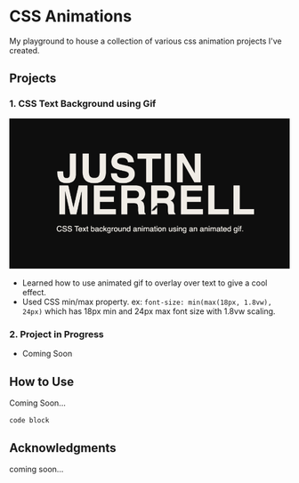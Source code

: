 # CSS Animations

My playground to house a collection of various css animation projects I've created.

## Projects

### 1. CSS Text Background using Gif

![Image Alt Text](https://github.com/nesalot/css-animations/blob/main/text-bg-gif/jmerrell_text-bg-gif.gif)

* Learned how to use animated gif to overlay over text to give a cool effect.
* Used CSS min/max property. ex: `font-size: min(max(18px, 1.8vw), 24px)` which has 18px min and 24px max font size with 1.8vw scaling.

### 2. Project in Progress

* Coming Soon

## How to Use

Coming Soon...
```
code block
```


## Acknowledgments

coming soon...
